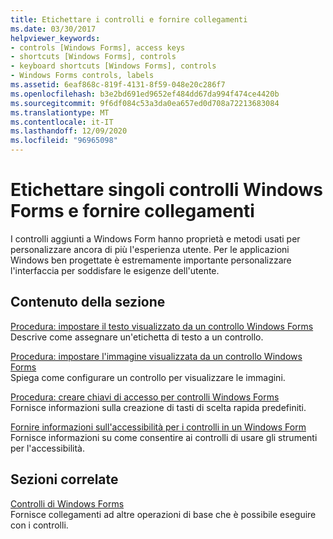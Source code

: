```yaml
---
title: Etichettare i controlli e fornire collegamenti
ms.date: 03/30/2017
helpviewer_keywords:
- controls [Windows Forms], access keys
- shortcuts [Windows Forms], controls
- keyboard shortcuts [Windows Forms], controls
- Windows Forms controls, labels
ms.assetid: 6eaf868c-819f-4131-8f59-048e20c286f7
ms.openlocfilehash: b3e2bd691ed9652ef484dd67da994f474ce4420b
ms.sourcegitcommit: 9f6df084c53a3da0ea657ed0d708a72213683084
ms.translationtype: MT
ms.contentlocale: it-IT
ms.lasthandoff: 12/09/2020
ms.locfileid: "96965098"
---
```

# <a name="label-individual-windows-forms-controls-and-provide-shortcuts"></a>Etichettare singoli controlli Windows Forms e fornire collegamenti

I controlli aggiunti a Windows Form hanno proprietà e metodi usati per personalizzare ancora di più l'esperienza utente. Per le applicazioni Windows ben progettate è estremamente importante personalizzare l'interfaccia per soddisfare le esigenze dell'utente.

## <a name="in-this-section"></a>Contenuto della sezione

[Procedura: impostare il testo visualizzato da un controllo Windows Forms](how-to-set-the-text-displayed-by-a-windows-forms-control.md)\
Descrive come assegnare un'etichetta di testo a un controllo.

[Procedura: impostare l'immagine visualizzata da un controllo Windows Forms](how-to-set-the-image-displayed-by-a-windows-forms-control.md)\
Spiega come configurare un controllo per visualizzare le immagini.

[Procedura: creare chiavi di accesso per controlli Windows Forms](how-to-create-access-keys-for-windows-forms-controls.md)\
Fornisce informazioni sulla creazione di tasti di scelta rapida predefiniti.

[Fornire informazioni sull'accessibilità per i controlli in un Windows Form](providing-accessibility-information-for-controls-on-a-windows-form.md)\
Fornisce informazioni su come consentire ai controlli di usare gli strumenti per l'accessibilità.

## <a name="related-sections"></a>Sezioni correlate

[Controlli di Windows Forms](index.md)\
Fornisce collegamenti ad altre operazioni di base che è possibile eseguire con i controlli.

